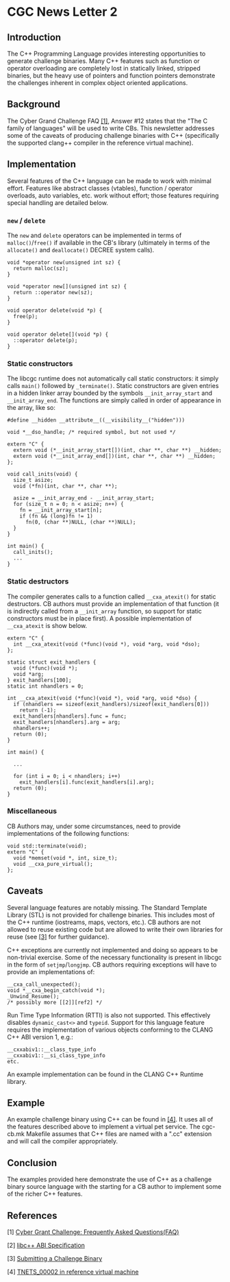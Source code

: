 # CGC News Letter 2

## Introduction

The C++ Programming Language provides interesting opportunities to
generate challenge binaries. Many C++ features such as function or
operator overloading are completely lost in statically linked,
stripped binaries, but the heavy use of pointers and function pointers
demonstrate the challenges inherent in complex object oriented
applications.

## Background

The Cyber Grand Challenge FAQ [[1]][ref1], Answer #12 states that the
"The C family of languages" will be used to write CBs.  This newsletter
addresses some of the caveats of producing challenge binaries with C++
(specifically the supported clang++ compiler in the reference virtual
machine).

## Implementation

Several features of the C++ language can be made to work with minimal
effort.  Features like abstract classes (vtables), function / operator
overloads, auto variables, etc. work without effort; those features
requiring special handling are detailed below.

### `new` / `delete`

The `new` and `delete` operators can be implemented in terms of
`malloc()`/`free()` if available in the CB's library (ultimately in
terms of the `allocate()` and `deallocate()` DECREE system calls).

    void *operator new(unsigned int sz) {
      return malloc(sz);
    }

    void *operator new[](unsigned int sz) {
      return ::operator new(sz);
    }

    void operator delete(void *p) {
      free(p);
    }

    void operator delete[](void *p) {
      ::operator delete(p);
    }

### Static constructors

The libcgc runtime does not automatically call static constructors: it
simply calls `main()` followed by `_terminate()`. Static constructors are
given entries in a hidden linker array bounded by the symbols
`__init_array_start` and `__init_array_end`.  The functions are simply
called in order of appearance in the array, like so:

    #define __hidden __attribute__((__visibility__("hidden")))
    
    void *__dso_handle; /* required symbol, but not used */
    
    extern "C" {
      extern void (*__init_array_start[])(int, char **, char **) __hidden;
      extern void (*__init_array_end[])(int, char **, char **) __hidden;
    };
    
    void call_inits(void) {
      size_t asize;
      void (*fn)(int, char **, char **);
  
      asize = __init_array_end - __init_array_start;
      for (size_t n = 0; n < asize; n++) {
        fn = __init_array_start[n];
        if (fn && (long)fn != 1)
          fn(0, (char **)NULL, (char **)NULL);
      }
    }
    
    int main() {
      call_inits();
      ...
    }

### Static destructors

The compiler generates calls to a function called `__cxa_atexit()` for
static destructors.  CB authors must provide an implementation of that
function (it is indirectly called from a `__init_array` function, so
support for static constructors must be in place first). A possible
implementation of `__cxa_atexit` is show below.

    extern "C" {
      int __cxa_atexit(void (*func)(void *), void *arg, void *dso);
    };

    static struct exit_handlers {
      void (*func)(void *);
      void *arg;
    } exit_handlers[100];
    static int nhandlers = 0;
    
    int __cxa_atexit(void (*func)(void *), void *arg, void *dso) {
      if (nhandlers == sizeof(exit_handlers)/sizeof(exit_handlers[0]))
        return (-1);
      exit_handlers[nhandlers].func = func;
      exit_handlers[nhandlers].arg = arg;
      nhandlers++;
      return (0);
    }

    int main() {
    
      ...
    
      for (int i = 0; i < nhandlers; i++)
        exit_handlers[i].func(exit_handlers[i].arg);
      return (0);
    }

### Miscellaneous

CB Authors may, under some circumstances, need to provide
implementations of the following functions:

    void std::terminate(void);
    extern "C" {
      void *memset(void *, int, size_t);
      void __cxa_pure_virtual();
    };

## Caveats

Several language features are notably missing.  The Standard Template
Library (STL) is not provided for challenge binaries. This includes
most of the C++ runtime (iostreams, maps, vectors, etc.). CB authors
are not allowed to reuse existing code but are allowed to write their own
libraries for reuse (see [[3]][ref3] for further guidance).

C++ exceptions are currently not implemented and doing so appears to be
non-trivial exercise. Some of the necessary functionality is present
in libcgc in the form of `setjmp`/`longjmp`.  CB authors requiring
exceptions will have to provide an implementations of:

    __cxa_call_unexpected();
    void *__cxa_begin_catch(void *);
    _Unwind_Resume();
    /* possibly more [[2]][ref2] */

Run Time Type Information (RTTI) is also not supported. This
effectively disables `dynamic_cast<>` and `typeid`. Support for this
language feature requires the implementation of various objects
conforming to the CLANG C++ ABI version 1, e.g.:

    __cxxabiv1::__class_type_info
    __cxxabiv1::__si_class_type_info
    etc.
	   
An example implementation can be found in the CLANG C++ Runtime library.

## Example

An example challenge binary using C++ can be found in [[4]][ref4]. It uses all
of the features described above to implement a virtual pet
service. The cgc-cb.mk Makefile assumes that C++ files are named with
a ".cc" extension and will call the compiler appropriately.

## Conclusion

The examples provided here demonstrate the use of C++ as a challenge
binary source language with the starting for a CB author to implement some of
the richer C++ features.

## References

[1] [Cyber Grant Challenge: Frequently Asked Questions(FAQ)][ref1]

[ref1]: https://cgc.darpa.mil/documents.aspx "Cyber Grand Challenge: Frequently Asked Questions (FAQ), July 24, 2014."

[2] [libc++ ABI Specification][ref2]

[ref2]: http://libcxxabi.llvm.org/spec.html "libc++ ABI Specification"

[3] [Submitting a Challenge Binary][ref3]

[ref3]: https://github.com/CyberGrandChallenge/cgc-release-documentation/blob/master/walk-throughs/submitting-a-cb.md "Submitting a Challenge Binary"

[4] [TNETS_00002 in reference virtual machine][ref4]

[ref4]: file:///usr/share/cgc-sample-challenges/examples/TNETS_00002 "TNETS_00002 in reference virtual machine"
